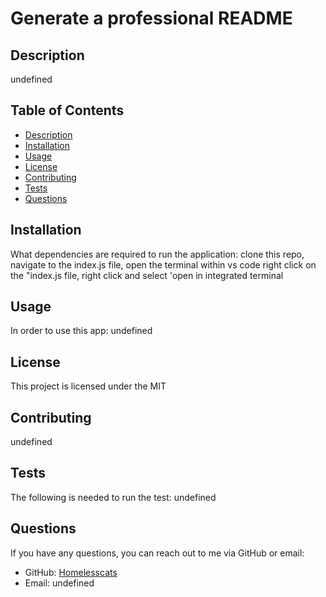 
  
  
   # Generate a professional README 


   ## Description
   undefined

   ## Table of Contents
   - [Description](#description)
   - [Installation](#installation)
   - [Usage](#usage)
   - [License](#license)
   - [Contributing](#contributing)
   - [Tests](#tests)
   - [Questions](#questions)
   
 
   
   ## Installation 
   What dependencies are required to run the application: clone this repo, navigate to the index.js file, open the terminal within vs code right click on the "index.js file, right click and select 'open in integrated terminal
   
   ## Usage
   In order to use this app: undefined
   
   ## License
   This project is licensed under the MIT
 
   ## Contributing
   undefined
   
   ## Tests
 
   The following is needed to run the test: undefined
   
   ## Questions
   If you have any questions, you can reach out to me via GitHub or email:
   - GitHub: [Homelesscats](https://https://github.com/Homelesscats)
   - Email: undefined
 
